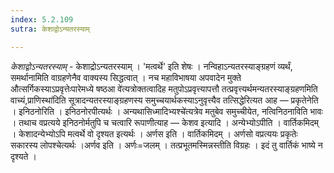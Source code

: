 ```yaml
---
index: 5.2.109
sutra: केशाद्वोऽन्यतरस्याम्

---
```

_केशाद्वोऽन्यतरस्याम्_ - केशाद्रोऽन्यतरस्याम् । 'मत्वर्थे' इति शेषः । नन्विहाऽन्यतरस्याङ्ग्रहणं व्यर्थं, समर्थानामिति वाग्रहणेनैव वाक्यस्य सिद्धत्वात् । नच महाविभाषया अपवादेन मुक्ते औत्सर्गिकस्याऽप्रवृत्तेःपारेमध्ये षष्ठआ वे॑त्यत्रोक्तत्वादिह मतुपोऽप्रवृत्त्यापत्तौ तत्प्रवृत्त्यर्थमन्यतरस्याङ्ग्रहणमिति वाच्यं,प्राणिस्था॑दिति सूत्रादन्यतरस्याङ्ग्रहणस्य समुच्चयार्थकस्याऽनुवृत्त्यैव तत्सिद्धेरित्यत आह — प्रकृतेनेति । इनिठनोरिति । इनिठनोरपीत्यर्थः । अन्यथासिध्मादिभ्यश्चे॑त्यत्रेव मतुबेव समुच्चीयेत, नत्विनिठनाविति भावः । तथाच वप्रत्यये इनिठनोर्मतुपि च चत्वारि रूपाणीत्याह — केशव इत्यादि । अन्येभ्योऽपीति । वार्तिकमिदम् । केशादन्येभ्योऽपि मत्वर्थे वो दृश्यत इत्यर्थः । अर्णस इति । वार्तिकमिदम् । अर्णसो वप्रत्ययः प्रकृतेः सकारस्य लोपश्चेत्यर्थः ।अर्णव इति । अर्णः=जलम् । तत्प्रभूतमस्मिन्नस्तीति विग्रहः । इदं तु वार्तिकं भाष्ये न दृश्यते । 